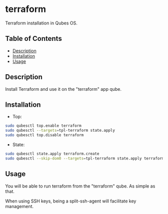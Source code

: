 # terraform

Terraform installation in Qubes OS.

## Table of Contents

* [Description](#description)
* [Installation](#installation)
* [Usage](#usage)

## Description

Install Terraform and use it on the "terraform" app qube.

## Installation

- Top:
```sh
sudo qubesctl top.enable terraform
sudo qubesctl --targets=tpl-terraform state.apply
sudo qubesctl top.disable terraform
```

- State:
<!-- pkg:begin:post-install -->
```sh
sudo qubesctl state.apply terraform.create
sudo qubesctl --skip-dom0 --targets=tpl-terraform state.apply terraform.install
```
<!-- pkg:end:post-install -->

## Usage

You will be able to run terraform from the "terraform" qube. As simple as
that.

When using SSH keys, being a split-ssh-agent will facilitate key management.
